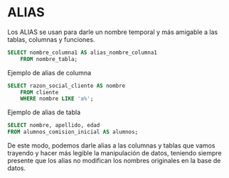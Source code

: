 # ALIAS
Los ALIAS se usan para darle un nombre temporal y más amigable a las tablas, columnas y funciones. 
```sql
SELECT nombre_columna1 AS alias_nombre_columna1
    FROM nombre_tabla;
```

Ejemplo de alias de columna
```sql
SELECT razon_social_cliente AS nombre
    FROM cliente
    WHERE nombre LIKE 'a%';
```

Ejemplo de alias de tabla
```sql
SELECT nombre, apellido, edad
FROM alumnos_comision_inicial AS alumnos;
```

De este modo, podemos darle alias a las columnas y tablas que vamos trayendo y hacer más legible la manipulación de
datos, teniendo siempre presente que los alias no modifican los nombres originales en la base de datos.